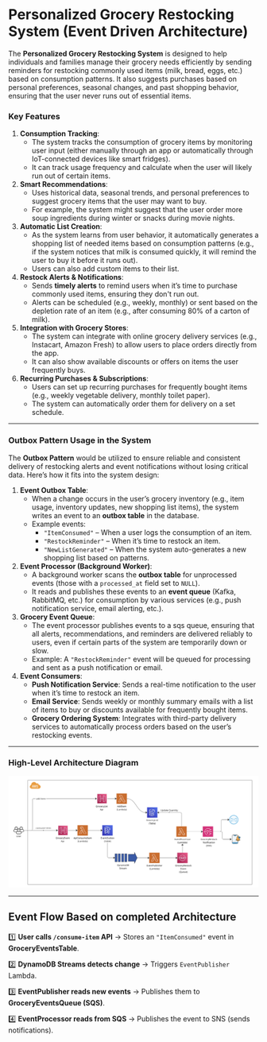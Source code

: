 # Personalized Grocery Restocking System (Event Driven Architecture)

The **Personalized Grocery Restocking System** is designed to help individuals and families manage their grocery needs efficiently by sending reminders for restocking commonly used items (milk, bread, eggs, etc.) based on consumption patterns. It also suggests purchases based on personal preferences, seasonal changes, and past shopping behavior, ensuring that the user never runs out of essential items.

### **Key Features**

1. **Consumption Tracking**:
   - The system tracks the consumption of grocery items by monitoring user input (either manually through an app or automatically through IoT-connected devices like smart fridges).
   - It can track usage frequency and calculate when the user will likely run out of certain items.
2. **Smart Recommendations**:
   - Uses historical data, seasonal trends, and personal preferences to suggest grocery items that the user may want to buy.
   - For example, the system might suggest that the user order more soup ingredients during winter or snacks during movie nights.
3. **Automatic List Creation**:
   - As the system learns from user behavior, it automatically generates a shopping list of needed items based on consumption patterns (e.g., if the system notices that milk is consumed quickly, it will remind the user to buy it before it runs out).
   - Users can also add custom items to their list.
4. **Restock Alerts & Notifications**:
   - Sends **timely alerts** to remind users when it’s time to purchase commonly used items, ensuring they don't run out.
   - Alerts can be scheduled (e.g., weekly, monthly) or sent based on the depletion rate of an item (e.g., after consuming 80% of a carton of milk).
5. **Integration with Grocery Stores**:
   - The system can integrate with online grocery delivery services (e.g., Instacart, Amazon Fresh) to allow users to place orders directly from the app.
   - It can also show available discounts or offers on items the user frequently buys.
6. **Recurring Purchases & Subscriptions**:
   - Users can set up recurring purchases for frequently bought items (e.g., weekly vegetable delivery, monthly toilet paper).
   - The system can automatically order them for delivery on a set schedule.

---

### **Outbox Pattern Usage in the System**

The **Outbox Pattern** would be utilized to ensure reliable and consistent delivery of restocking alerts and event notifications without losing critical data. Here’s how it fits into the system design:

1. **Event Outbox Table**:
   - When a change occurs in the user’s grocery inventory (e.g., item usage, inventory updates, new shopping list items), the system writes an event to an **outbox table** in the database.
   - Example events:
     - `"ItemConsumed"` – When a user logs the consumption of an item.
     - `"RestockReminder"` – When it’s time to restock an item.
     - `"NewListGenerated"` – When the system auto-generates a new shopping list based on patterns.
2. **Event Processor (Background Worker)**:
   - A background worker scans the **outbox table** for unprocessed events (those with a `processed_at` field set to `NULL`).
   - It reads and publishes these events to an **event queue** (Kafka, RabbitMQ, etc.) for consumption by various services (e.g., push notification service, email alerting, etc.).
3. **Grocery Event Queue**:
   - The event processor publishes events to a sqs queue, ensuring that all alerts, recommendations, and reminders are delivered reliably to users, even if certain parts of the system are temporarily down or slow.
   - Example: A `"RestockReminder"` event will be queued for processing and sent as a push notification or email.
4. **Event Consumers**:
   - **Push Notification Service**: Sends a real-time notification to the user when it’s time to restock an item.
   - **Email Service**: Sends weekly or monthly summary emails with a list of items to buy or discounts available for frequently bought items.
   - **Grocery Ordering System**: Integrates with third-party delivery services to automatically process orders based on the user’s restocking events.

---

### **High-Level Architecture Diagram**

![alt text](architecture-diagram.png)

---

## **Event Flow Based on completed Architecture**

1️⃣ **User calls `/consume-item` API** → Stores an `"ItemConsumed"` event in **GroceryEventsTable**.

2️⃣ **DynamoDB Streams detects change** → Triggers `EventPublisher` Lambda.

3️⃣ **EventPublisher reads new events** → Publishes them to **GroceryEventsQueue (SQS)**.

4️⃣ **EventProcessor reads from SQS** → Publishes the event to SNS (sends notifications).
